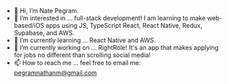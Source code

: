 - 👋 Hi, I’m Nate Pegram.
- 👀 I’m interested in ... full-stack development! I am learning to make web-based/iOS apps using JS, TypeScript React, React Native, Redux, Supabase, and AWS.
- 🌱 I’m currently learning ... React Native and AWS.
- 💞️ I’m currently working on ... RightRole! It's an app that makes applying for jobs no different than scrolling social media!
- 📫 How to reach me ... feel free to email me: pegramnathanm@gmail.com

<!---
pegsdub/pegsdub is a ✨ special ✨ repository because its `README.md` (this file) appears on your GitHub profile.
You can click the Preview link to take a look at your changes.
--->
